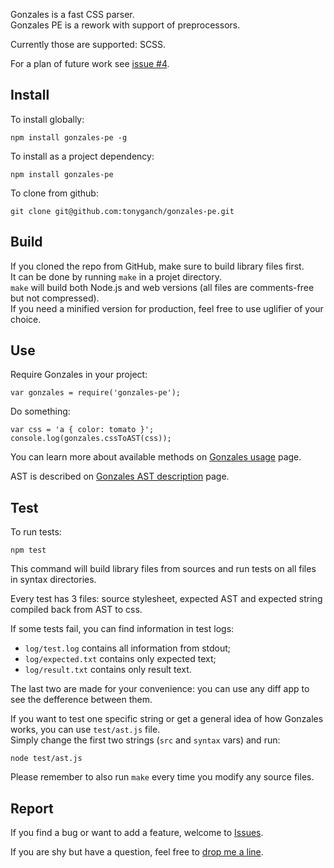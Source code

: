 Gonzales is a fast CSS parser.    
Gonzales PE is a rework with support of preprocessors.    

Currently those are supported: SCSS.

For a plan of future work see [issue #4](https://github.com/tonyganch/gonzales-pe/issues/4).

## Install

To install globally:

    npm install gonzales-pe -g

To install as a project dependency:

    npm install gonzales-pe

To clone from github:

    git clone git@github.com:tonyganch/gonzales-pe.git

## Build

If you cloned the repo from GitHub, make sure to build library files first.    
It can be done by running `make` in a projet directory.    
`make` will build both Node.js and web versions (all files are comments-free
but not compressed).    
If you need a minified version for production, feel free to use uglifier of
your choice.

## Use

Require Gonzales in your project:

    var gonzales = require('gonzales-pe');

Do something:

    var css = 'a { color: tomato }';
    console.log(gonzales.cssToAST(css));

You can learn more about available methods on [Gonzales usage](doc/Gonzales-Usage.md) page.

AST is described on [Gonzales AST description](doc/AST-Description.md) page.

## Test

To run tests:

    npm test

This command will build library files from sources and run tests on all files
in syntax directories.

Every test has 3 files: source stylesheet, expected AST and expected string
compiled back from AST to css.

If some tests fail, you can find information in test logs:

- `log/test.log` contains all information from stdout;
- `log/expected.txt` contains only expected text;
- `log/result.txt` contains only result text.

The last two are made for your convenience: you can use any diff app to see
the defference between them.

If you want to test one specific string or get a general idea of how Gonzales
works, you can use `test/ast.js` file.    
Simply change the first two strings (`src` and `syntax` vars) and run:

    node test/ast.js

Please remember to also run `make` every time you modify any source files.

## Report

If you find a bug or want to add a feature, welcome to [Issues](https://github.com/tonyganch/gonzales-pe/issues).

If you are shy but have a question, feel free to [drop me a
line](mailto:tonyganch+gonzales@gmail.com).

